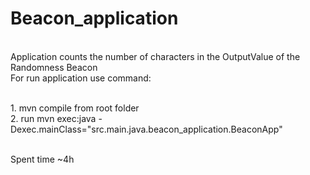 # Beacon_application
<br /> Application counts the number of characters in the OutputValue of the Randomness Beacon
<br /> For run application use command: 

<br /> 1. mvn compile from root folder
<br /> 2. run mvn exec:java -Dexec.mainClass="src.main.java.beacon_application.BeaconApp"

<br /> Spent time ~4h
